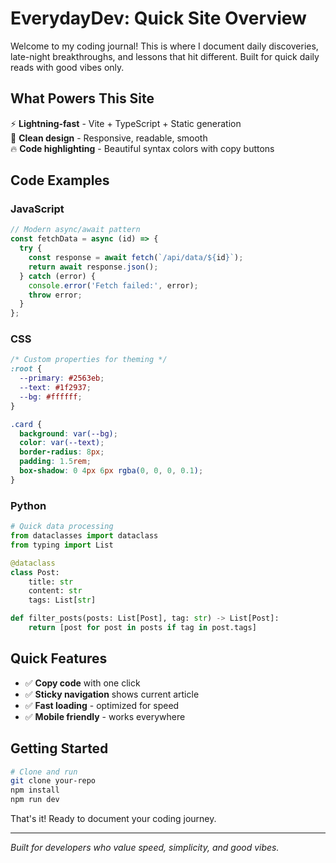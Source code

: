 # EverydayDev: Quick Site Overview

Welcome to my coding journal! This is where I document daily discoveries, late-night breakthroughs, and lessons that hit different. Built for quick daily reads with good vibes only.

## What Powers This Site

⚡ **Lightning-fast** - Vite + TypeScript + Static generation  
🎨 **Clean design** - Responsive, readable, smooth  
🔥 **Code highlighting** - Beautiful syntax colors with copy buttons  

## Code Examples

### JavaScript
```javascript
// Modern async/await pattern
const fetchData = async (id) => {
  try {
    const response = await fetch(`/api/data/${id}`);
    return await response.json();
  } catch (error) {
    console.error('Fetch failed:', error);
    throw error;
  }
};
```

### CSS
```css
/* Custom properties for theming */
:root {
  --primary: #2563eb;
  --text: #1f2937;
  --bg: #ffffff;
}

.card {
  background: var(--bg);
  color: var(--text);
  border-radius: 8px;
  padding: 1.5rem;
  box-shadow: 0 4px 6px rgba(0, 0, 0, 0.1);
}
```

### Python
```python
# Quick data processing
from dataclasses import dataclass
from typing import List

@dataclass
class Post:
    title: str
    content: str
    tags: List[str]

def filter_posts(posts: List[Post], tag: str) -> List[Post]:
    return [post for post in posts if tag in post.tags]
```

## Quick Features

- ✅ **Copy code** with one click
- ✅ **Sticky navigation** shows current article
- ✅ **Fast loading** - optimized for speed
- ✅ **Mobile friendly** - works everywhere

## Getting Started

```bash
# Clone and run
git clone your-repo
npm install
npm run dev
```

That's it! Ready to document your coding journey.

---

*Built for developers who value speed, simplicity, and good vibes.*